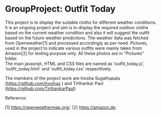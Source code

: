 # GroupProject: Outfit Today
This project is to display the suitable cloths for different weather conditions. It is an ongoing project and aim is to display the required outdoor cloths based on the current weather condition and also it will suggest the outfit based on the future weather predictions. The weather data was fetched from Openweather[1] and processed accordingly as per need. 
Pictures, used in the project to indicate various outfits were mainly taken from Amazon[2] for testing purpose only. All these photos are in "Pictures" folder.   
The main javasript, HTML and CSS files are named as 'outfit_today.js', 'outfit_today.html' and 'outfit_today.css' respectlively. 

The members of the project work are Inosha Sugathapala (https://github.com/Inoshas ) and Tirthankar Paul (https://github.com/TirthankarPaul)


Reference: 

[1] https://openweathermap.org/.
[2] https://amazon.de.
 
